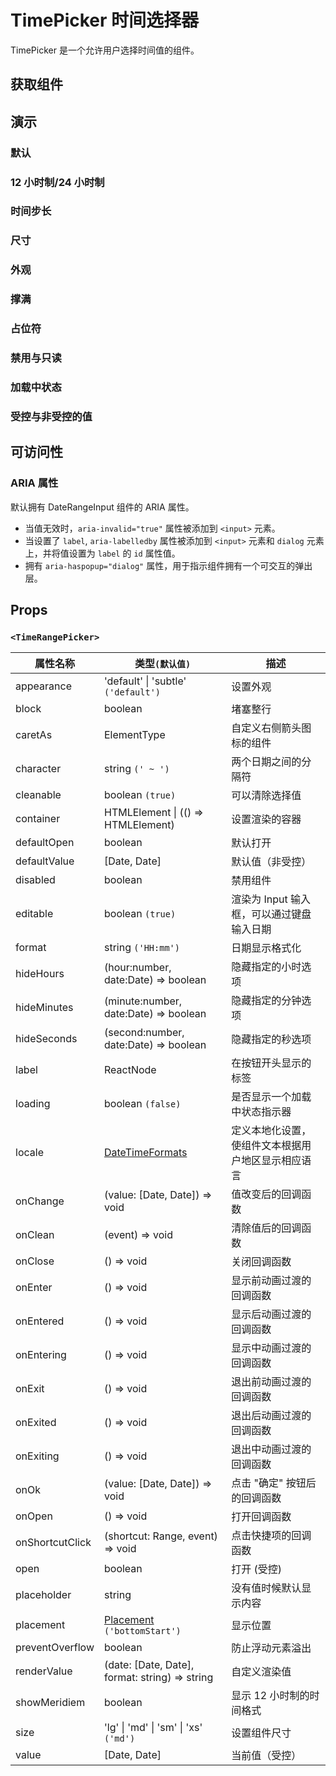 # TimePicker 时间选择器

TimePicker 是一个允许用户选择时间值的组件。

## 获取组件

<!--{include:<import-guide>}-->

## 演示

### 默认

<!--{include:`basic.md`}-->

### 12 小时制/24 小时制

<!--{include:`meridiem.md`}-->

### 时间步长

<!--{include:`time-step.md`}-->

### 尺寸

<!--{include:`size.md`}-->

### 外观

<!--{include:`appearance.md`}-->

### 撑满

<!--{include:`block.md`}-->

### 占位符

<!--{include:`placeholder.md`}-->

### 禁用与只读

<!--{include:`disabled.md`}-->

### 加载中状态

<!--{include:`loading.md`}-->

### 受控与非受控的值

<!--{include:`controlled.md`}-->

## 可访问性

### ARIA 属性

默认拥有 DateRangeInput 组件的 ARIA 属性。

- 当值无效时，`aria-invalid="true"` 属性被添加到 `<input>` 元素。
- 当设置了 `label`, `aria-labelledby` 属性被添加到 `<input>` 元素和 `dialog` 元素上，并将值设置为 `label` 的 `id` 属性值。
- 拥有 `aria-haspopup="dialog"` 属性，用于指示组件拥有一个可交互的弹出层。

## Props

### `<TimeRangePicker>`

| 属性名称        | 类型`(默认值)`                                         | 描述                                               |
| --------------- | ------------------------------------------------------ | -------------------------------------------------- |
| appearance      | 'default' \| 'subtle' `('default')`                    | 设置外观                                           |
| block           | boolean                                                | 堵塞整行                                           |
| caretAs         | ElementType                                            | 自定义右侧箭头图标的组件                           |
| character       | string `(' ~ ')`                                       | 两个日期之间的分隔符                               |
| cleanable       | boolean `(true)`                                       | 可以清除选择值                                     |
| container       | HTMLElement \| (() => HTMLElement)                     | 设置渲染的容器                                     |
| defaultOpen     | boolean                                                | 默认打开                                           |
| defaultValue    | [Date, Date]                                           | 默认值（非受控）                                   |
| disabled        | boolean                                                | 禁用组件                                           |
| editable        | boolean `(true)`                                       | 渲染为 Input 输入框，可以通过键盘输入日期          |
| format          | string `('HH:mm')`                                     | 日期显示格式化                                     |
| hideHours       | (hour:number, date:Date) => boolean                    | 隐藏指定的小时选项                                 |
| hideMinutes     | (minute:number, date:Date) => boolean                  | 隐藏指定的分钟选项                                 |
| hideSeconds     | (second:number, date:Date) => boolean                  | 隐藏指定的秒选项                                   |
| label           | ReactNode                                              | 在按钮开头显示的标签                               |
| loading         | boolean `(false)`                                      | 是否显示一个加载中状态指示器                       |
| locale          | [DateTimeFormats](/zh/guide/i18n/#date-time-formats)   | 定义本地化设置，使组件文本根据用户地区显示相应语言 |
| onChange        | (value: [Date, Date]) => void                          | 值改变后的回调函数                                 |
| onClean         | (event) => void                                        | 清除值后的回调函数                                 |
| onClose         | () => void                                             | 关闭回调函数                                       |
| onEnter         | () => void                                             | 显示前动画过渡的回调函数                           |
| onEntered       | () => void                                             | 显示后动画过渡的回调函数                           |
| onEntering      | () => void                                             | 显示中动画过渡的回调函数                           |
| onExit          | () => void                                             | 退出前动画过渡的回调函数                           |
| onExited        | () => void                                             | 退出后动画过渡的回调函数                           |
| onExiting       | () => void                                             | 退出中动画过渡的回调函数                           |
| onOk            | (value: [Date, Date]) => void                          | 点击 "确定" 按钮后的回调函数                       |
| onOpen          | () => void                                             | 打开回调函数                                       |
| onShortcutClick | (shortcut: Range, event) => void                       | 点击快捷项的回调函数                               |
| open            | boolean                                                | 打开 (受控)                                        |
| placeholder     | string                                                 | 没有值时候默认显示内容                             |
| placement       | [Placement](#code-ts-placement-code) `('bottomStart')` | 显示位置                                           |
| preventOverflow | boolean                                                | 防止浮动元素溢出                                   |
| renderValue     | (date: [Date, Date], format: string) => string         | 自定义渲染值                                       |
| showMeridiem    | boolean                                                | 显示 12 小时制的时间格式                           |
| size            | 'lg' \| 'md' \| 'sm' \| 'xs' `('md')`                  | 设置组件尺寸                                       |
| value           | [Date, Date]                                           | 当前值（受控）                                     |

<!--{include:(_common/types/placement.md)}-->
<!--{include:(_common/types/range.md)}-->
